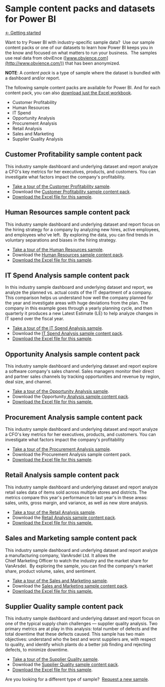 ﻿<properties 
   pageTitle="Sample content packs and datasets for Power BI"
   description="Sample content packs and datasets for Power BI"
   services="powerbi" 
   documentationCenter="" 
   authors="v-anpasi" 
   manager="mblythe" 
   editor=""
   tags=""/>
 
<tags
   ms.service="powerbi"
   ms.devlang="NA"
   ms.topic="article"
   ms.tgt_pltfrm="NA"
   ms.workload="powerbi"
   ms.date="09/28/2015"
   ms.author="v-anpasi"/>
# Sample content packs and datasets for Power BI

[← Getting started](https://support.powerbi.com/knowledgebase/topics/63037-getting-started)

Want to try Power BI with industry-specific sample data?  Use our sample content packs or one of our datasets to learn how Power BI keeps you in the know and focused on what matters to run your business.  The samples use real data from obviEnce ([www.obvience.com](http://www.obvience.com/)) that has been anonymized.

**NOTE**: A *content pack* is a type of sample where the dataset is bundled with a dashboard and/or report.

The following sample content packs are available for Power BI. And for each content pack, you can also [download just the Excel workbook](https://support.powerbi.com/knowledgebase/articles/a%20href="https://support.powerbi.com/knowledgebase/articles/514904).

-   Customer Profitability
-   Human Resources
-   IT Spend
-   Opportunity Analysis
-   Procurement Analysis
-   Retail Analysis
-   Sales and Marketing
-   Supplier Quality Analysis

## Customer Profitability sample content pack

This industry sample dashboard and underlying dataset and report analyze a CFO's key metrics for her executives, products, and customers. You can investigate what factors impact the company's profitability.

-   [Take a tour of the Customer Profitability sample](https://support.powerbi.com/knowledgebase/articles/510269).
-   Download the [Customer Profitability sample content pack](https://support.powerbi.com/knowledgebase/articles/640117).
-   [Download the Excel file for this sample](http://go.microsoft.com/fwlink/?LinkId=528592).

## Human Resources sample content pack

This industry sample dashboard and underlying dataset and report focus on the hiring strategy for a company by analyzing new hires, active employees, and employees who've left.  By exploring the data, you can find trends in voluntary separations and biases in the hiring strategy.

-   [Take a tour of the Human Resources sample](https://support.powerbi.com/knowledgebase/articles/510271).
-   Download the [Human Resources sample content pack](https://support.powerbi.com/knowledgebase/articles/640117).
-   [Download the Excel file for this sample](http://go.microsoft.com/fwlink/?LinkId=528592).

## IT Spend Analysis sample content pack

In this industry sample dashboard and underlying dataset and report, we analyze the planned vs. actual costs of the IT department of a company. This comparison helps us understand how well the company planned for the year and investigate areas with huge deviations from the plan. The company in this example goes through a yearly planning cycle, and then quarterly it produces a new Latest Estimate (LE) to help analyze changes in IT spend over the fiscal year.

-   [Take a tour of the IT Spend Analysis sample](https://support.powerbi.com/knowledgebase/articles/510274).
-   Download the [IT Spend Analysis](https://support.powerbi.com/knowledgebase/articles/640117)[ sample content pack](https://support.powerbi.com/knowledgebase/articles/640117).
-   [Download the Excel file for this sample](https://support.powerbi.com/knowledgebase/articles/514904).

## Opportunity Analysis sample content pack

This industry sample dashboard and underlying dataset and report explore a software company's sales channel. Sales managers monitor their direct and partner sales channels by tracking opportunities and revenue by region, deal size, and channel.

-   [Take a tour of the Opportunity Analysis sample](https://support.powerbi.com/knowledgebase/articles/510273).
-   Download the Opportunity[ Analysis sample content pack](https://support.powerbi.com/knowledgebase/articles/640117).
-   [Download the Excel file for this sample.](http://go.microsoft.com/fwlink/?LinkId=528592)

## Procurement Analysis sample content pack

This industry sample dashboard and underlying dataset and report analyze a CFO's key metrics for her executives, products, and customers. You can investigate what factors impact the company's profitability

-   [Take a tour of the Procurement Analysis sample](https://support.powerbi.com/knowledgebase/articles/510275).
-   Download the Procurement Analysis sample content pack.
-   [Download the Excel file for this sample](http://go.microsoft.com/fwlink/?LinkId=528592).

## Retail Analysis sample content pack

This industry sample dashboard and underlying dataset and report analyze retail sales data of items sold across multiple stores and districts. The metrics compare this year's performance to last year's in these areas: sales, units, gross margin, and variance, as well as new store analysis.

-   [Take a tour of the Retail Analysis sample](http://support.powerbi.com/knowledgebase/articles/474807).
-   Download the [Retail Analysis sample content pack](https://support.powerbi.com/knowledgebase/articles/640117).
-   [Download the Excel file for this sample.](http://go.microsoft.com/fwlink/?LinkId=528592)

## Sales and Marketing sample content pack

This industry sample dashboard and underlying dataset and report analyze a manufacturing company, VanArsdel Ltd. It allows the Chief Marketing Officer to watch the industry and the market share for VanArsdel.  By exploring the sample, you can find the company's market share, product volume, sales, and sentiment.

-   [Take a tour of the Sales and Marketing sample](https://support.powerbi.com/knowledgebase/articles/510268).
-   Download the [Sales and Marketing sample content pack](https://support.powerbi.com/knowledgebase/articles/640117).
-   [Download the Excel file for this sample.](http://go.microsoft.com/fwlink/?LinkId=528592)

## Supplier Quality sample content pack

This industry sample dashboard and underlying dataset and report focus on one of the typical supply chain challenges — supplier quality analysis. Two primary metrics are at play in this analysis: total number of defects and the total downtime that these defects caused. This sample has two main objectives: understand who the best and worst suppliers are, with respect to quality, and identify which plants do a better job finding and rejecting defects, to minimize downtime.

-   [Take a tour of the Supplier Quality sample](https://support.powerbi.com/knowledgebase/articles/510270).
-   Download the [Supplier Quality sample content pack](https://support.powerbi.com/knowledgebase/articles/640117).
-   [Download the Excel file for this sample](http://go.microsoft.com/fwlink/?LinkId=528592).

Are you looking for a different type of sample?  [Request a new sample](http://support.powerbi.com/forums/265200-power-bi/category/91332-samples).


